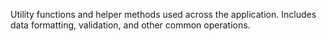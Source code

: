 Utility functions and helper methods used across the application. Includes data formatting, validation, and other common operations.